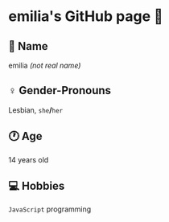 # emilia's GitHub page 👋

## 🙂 Name

emilia *(not real name)*

## ♀️ Gender-Pronouns

Lesbian, `she`**/**`her`

## 🕐 Age

14 years old

## 💻 Hobbies

`JavaScript` programming
